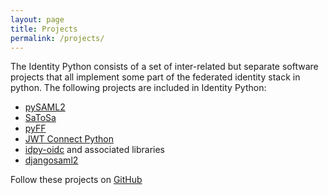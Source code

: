 ```yaml
---
layout: page
title: Projects
permalink: /projects/
---
```


The Identity Python consists of a set of inter-related but separate software projects
that all implement some part of the federated identity stack in python. The following 
projects are included in Identity Python: 

* [pySAML2](https://github.com/IdentityPython/pysaml2)
* [SaToSa](https://github.com/IdentityPython/SATOSA)
* [pyFF](https://github.com/IdentityPython/pyFF)
* [JWT Connect Python](https://jwtconnect.io/)
* [idpy-oidc](https://github.com/IdentityPython/idpy-oidc) and associated libraries
* [djangosaml2](https://github.com/IdentityPython/djangosaml2)

Follow these projects on [GitHub](https://github.com/IdentityPython)
